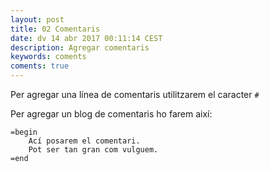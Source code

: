 ```yaml
---
layout: post
title: 02 Comentaris
date: dv 14 abr 2017 00:11:14 CEST  
description: Agregar comentaris
keywords: coments
coments: true
---
```



Per agregar una línea de comentaris utilitzarem el caracter `#`

Per agregar un blog de comentaris ho farem així:

```
=begin
	Ací posarem el comentari.
	Pot ser tan gran com vulguem.
=end
```
